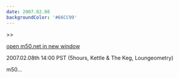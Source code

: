 ```yaml
---
date: 2007.02.08
backgroundColor: '#66CC99'
---
```


\>>

[open m50.net in new window](http://m50.net/)

2007.02.08th 14:00 PST (5hours, Kettle & The Keg, Loungeometry)  

m50...